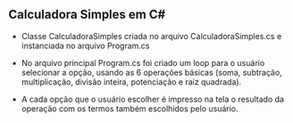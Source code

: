 ## Calculadora Simples em C#

- Classe CalculadoraSimples criada no arquivo CalculadoraSimples.cs e instanciada no arquivo Program.cs

- No arquivo principal Program.cs foi criado um loop para o usuário selecionar a opção, usando as 6 operações básicas (soma, subtração, multiplicação, divisão inteira, potenciação e raiz quadrada).

- A cada opção que o usuário escolher é impresso na tela o resultado da operação com os termos também escolhidos pelo usuário.